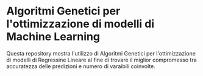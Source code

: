 # Algoritmi Genetici per l'ottimizzazione di modelli di Machine Learning

Questa repository mostra l'utilizzo di Algoritmi Genetici per l'ottimizzazione di modelli di Regressine Lineare al fine di trovare il miglior compromesso tra accuratezza delle predizioni e numero di varaibili coinvolte.
